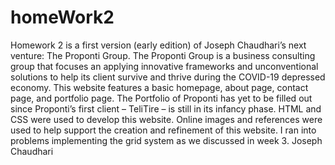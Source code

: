 # homeWork2
Homework 2 is a first version (early edition) of Joseph Chaudhari’s next venture: The Proponti Group.
The Proponti Group is a business consulting group that focuses an applying innovative frameworks and unconventional solutions to help its client survive and thrive during the COVID-19 depressed economy. This website features a basic homepage, about page, contact page, and portfolio page. The Portfolio of Proponti has yet to be filled out since Proponti’s first client – TeliTire – is still in its infancy phase. 
HTML and CSS were used to develop this website. Online images and references were used to help support the creation and refinement of this website. I ran into problems implementing the grid system as we discussed in week 3. 
Joseph Chaudhari
